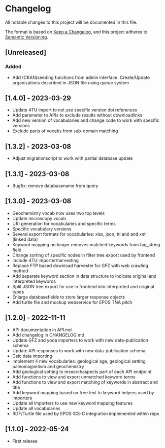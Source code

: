 # Changelog

All notable changes to this project will be documented in this file.

The format is based on [Keep a Changelog](https://keepachangelog.com/en/1.0.0/),
and this project adheres to [Semantic Versioning](https://semver.org/spec/v2.0.0.html).

## [Unreleased]

### Added 
- Add (CKAN)seeding functions from admin interface. Create/Update organizations described in JSON file using queue system 

## [1.4.0] - 2023-03-29
- Update 4TU import to not use specific version doi references
- Add parameter to APIs to exclude results without downloadlinks
- Add new version of vocabularies and change code to work with specific versions
- Exclude parts of vocabs from sub-domain matching

## [1.3.2] - 2023-03-08
- Adjust migrationscript to work with partial database update

## [1.3.1] - 2023-03-08

- Bugfix: remove databasename from query

## [1.3.0] - 2023-03-08

- Geochemistry vocab now uses two top levels
- Update microscopy vocab
- URI generation for vocabularies and specific terms
- Specific vocabulary versions
- Several export formats for vocabularies: xlsx, json, ttl and and xml (linked data)
- Keyword mapping no longer removes matched keywords from tag_string field
- Change sorting of specific nodes in filter tree export used by frontend
- Include 4TU importer/harvesting
- Replace FTP based download harvester for GFZ with web crawling method
- Add seperate keyword section in data structure to indicate original and interpreted keywords
- Split JSON tree export for use in frontend into interpreted and original types
- Enlarge databasefields to store larger response objects
- Add turtle file and mockup webservice for EPOS TNA pitch

## [1.2.0] - 2022-11-11

- API documentation in API.md
- Add changelog in CHANGELOG.md
- Update GFZ and yoda importers to work with new data-publication schema
- Update API responses to work with new data-publication schema
- Csic data importing
- Implement 4 new vocabularies: geological age, geological setting, paleomagnetism and geochemistry
- Add geological setting to researchaspects part of each API endpoint
- Add functions to view and export unmatched keyword terms
- Add functions to view and export matching of keywords in abstract and title
- Add keyword mapping based on free text to keyword helpers used by importers
- Update all importers to use new keyword mapping features
- Update all vocabularies
- RDF/Turtle file used by EPOS ICS-C integration implemented within repo

## [1.1.0] - 2022-05-24

- First release